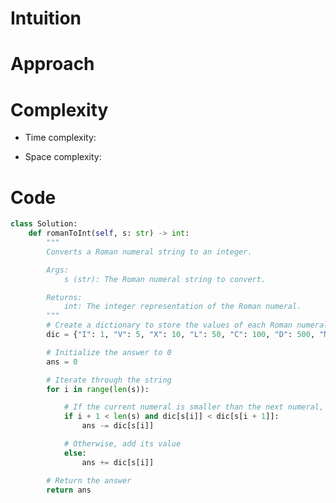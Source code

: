 # Intuition

<!-- Describe your first thoughts on how to solve this problem. -->

# Approach

<!-- Describe your approach to solving the problem. -->

# Complexity

- Time complexity:
<!-- Add your time complexity here, e.g. $$O(n)$$ -->

- Space complexity:
<!-- Add your space complexity here, e.g. $$O(n)$$ -->

# Code

```python
class Solution:
    def romanToInt(self, s: str) -> int:
        """
        Converts a Roman numeral string to an integer.

        Args:
            s (str): The Roman numeral string to convert.

        Returns:
            int: The integer representation of the Roman numeral.
        """
        # Create a dictionary to store the values of each Roman numeral
        dic = {"I": 1, "V": 5, "X": 10, "L": 50, "C": 100, "D": 500, "M": 1000}

        # Initialize the answer to 0
        ans = 0

        # Iterate through the string
        for i in range(len(s)):

            # If the current numeral is smaller than the next numeral, subtract its value
            if i + 1 < len(s) and dic[s[i]] < dic[s[i + 1]]:
                ans -= dic[s[i]]

            # Otherwise, add its value
            else:
                ans += dic[s[i]]

        # Return the answer
        return ans
```
